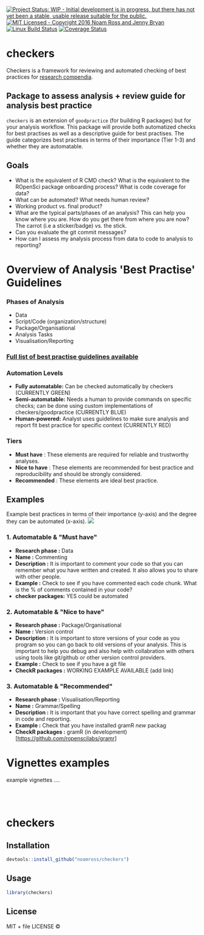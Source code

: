 
[![Project Status: WIP - Initial development is in progress, but there has not yet been a stable, usable release suitable for the public.](http://www.repostatus.org/badges/latest/wip.svg)](http://www.repostatus.org/#wip) [![MIT Licensed - Copyright 2016 Noam Ross and Jenny Bryan](https://img.shields.io/badge/license-MIT-blue.svg)](https://badges.mit-license.org/) [![Linux Build Status](https://travis-ci.org/noamross/checkers.svg?branch=master)](https://travis-ci.org/noamross/checkers) [![Coverage Status](https://img.shields.io/codecov/c/github/ropenscilabs/checkers/master.svg)](https://codecov.io/github/ropenscilabs/checkers?branch=master)

checkers
========

Checkers is a framework for reviewing and automated checking of best practices for [research compendia](https://github.com/ropensci/rrrpkg).

## Package to assess analysis + review guide for analysis best practice
 
`checkers` is an extension of `goodpractice` (for building R packages) but for your analysis workflow. This package will provide both automatized checks for best practises as well as a descriptive guide for best practises. The guide categorizes best practises in terms of their importance (Tier 1-3) and whether they are automatable.


Goals
-----
-   What is the equivalent of R CMD check? What is the equivalent to the ROpenSci package onboarding process? What is code coverage for data?
-   What can be automated? What needs human review?
-   Working product vs. final product?
-   What are the typical parts/phases of an analysis? This can help you know where you are. How do you get there from where you are now? The carrot (i.e a sticker/badge) vs. the stick.
-   Can you evaluate the git commit messages?
-   How can I assess my analysis process from data to code to analysis to reporting?

# Overview of Analysis 'Best Practise' Guidelines
 
### Phases of Analysis

* Data
* Script/Code (organization/structure)
* Package/Organisational
* Analysis Tasks
* Visualisation/Reporting

### [Full list of best practise guidelines available](https://docs.google.com/document/d/1OYcWJUk-MiM2C1TIHB1Rn6rXoF5fHwRX-7_C12Blx8g/edit#)

### Automation Levels
- **Fully automatable:** Can be checked automatically by checkers (CURRENTLY GREEN)
- **Semi-automatable:** Needs a human to provide commands on specific checks; can be done using custom implementations of checkers/goodpractice (CURRENTLY BLUE)
- **Human-powered:** Analyst uses guidelines to make sure analysis and report fit best practice for specific context (CURRENTLY RED)

### Tiers
- **Must have** : These elements are required for reliable and trustworthy analyses.
- **Nice to have** : These elements are recommended for best practice and reproducibility and should be strongly considered.
- **Recommended** : These elements are ideal best practice.

## Examples
Example best practices in terms of their importance (y-axis) and the degree they can be automated (x-axis).
![](https://github.com/ropenscilabs/checkers/blob/master/figs/compendium.png)
 
### 1. **Automatable & "Must have"**
- **Research phase :** Data
- **Name :** Commenting
- **Description :** It is important to comment your code so that you can remember what you have written and created. It also allows you to share with other people.
- **Example :** Check to see if you have commented each code chunk. What is the % of comments contained in your code?
- **checker packages:** YES could be automated
 
### 2.  **Automatable & "Nice to have"**
 
- **Research phase :** Package/Organisational     
- **Name :** Version control    
- **Description :** It is important to store versions of your code as you program so you can go back to old versions of your analysis. This is important to help you debug and also help with collabration with others using tools like git/github or other version control providers.    
- **Example :** Check to see if you have a git file    
- **CheckR packages :** WORKING EXAMPLE AVAILABLE (add link)
 
### 3.  **Automatable & "Recommended"**
 
- **Research phase :** Visualisation/Reporting   
- **Name :** Grammar/Spelling    
- **Description :** It is important that you have correct spelling and grammar in code and reporting.     
- **Example :** Check that you have installed gramR *new* packag     
- **CheckR packages :** gramR (in development) [https://github.com/ropenscilabs/gramr]


# Vignettes examples
 
example vignettes ....


<br><br>

# checkers

Installation
------------

``` r
devtools::install_github("noamross/checkers")
```

Usage
-----

``` r
library(checkers)
```

License
-------

MIT + file LICENSE ©
